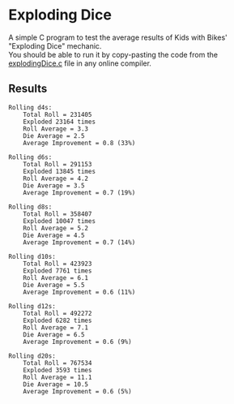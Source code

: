 # Exploding Dice

A simple C program to test the average results of Kids with Bikes' "Exploding Dice" mechanic.  
You should be able to run it by copy-pasting the code from the [explodingDice.c](explodingDice.c) file in any online compiler.

## Results

```
Rolling d4s:
	Total Roll = 231405
	Exploded 23164 times
	Roll Average = 3.3
	Die Average = 2.5
	Average Improvement = 0.8 (33%)

Rolling d6s:
	Total Roll = 291153
	Exploded 13845 times
	Roll Average = 4.2
	Die Average = 3.5
	Average Improvement = 0.7 (19%)

Rolling d8s:
	Total Roll = 358407
	Exploded 10047 times
	Roll Average = 5.2
	Die Average = 4.5
	Average Improvement = 0.7 (14%)

Rolling d10s:
	Total Roll = 423923
	Exploded 7761 times
	Roll Average = 6.1
	Die Average = 5.5
	Average Improvement = 0.6 (11%)

Rolling d12s:
	Total Roll = 492272
	Exploded 6282 times
	Roll Average = 7.1
	Die Average = 6.5
	Average Improvement = 0.6 (9%)

Rolling d20s:
	Total Roll = 767534
	Exploded 3593 times
	Roll Average = 11.1
	Die Average = 10.5
	Average Improvement = 0.6 (5%)
```
